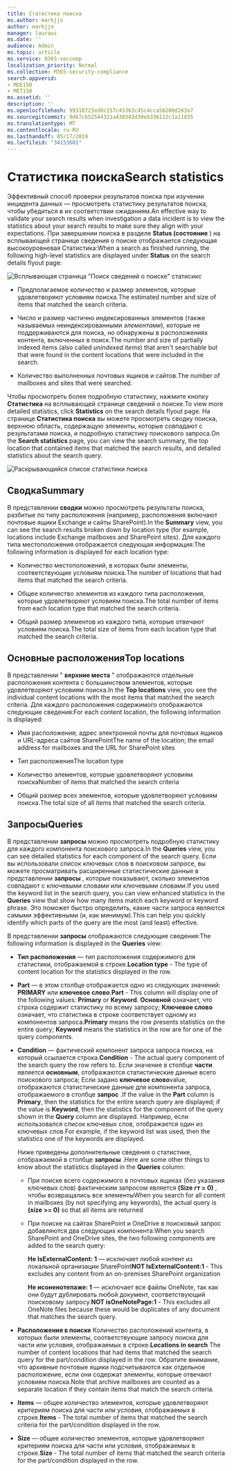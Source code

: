 ```yaml
---
title: Статистика поиска
ms.author: markjjo
author: markjjo
manager: laurawi
ms.date: ''
audience: Admin
ms.topic: article
ms.service: O365-seccomp
localization_priority: Normal
ms.collection: M365-security-compliance
search.appverid:
- MOE150
- MET150
ms.assetid: ''
description: ''
ms.openlocfilehash: 99310723ed0c157c45363c45c4cca56200d263a7
ms.sourcegitcommit: 9d67cb52544321a430343d39eb336112c1a11d35
ms.translationtype: MT
ms.contentlocale: ru-RU
ms.lasthandoff: 05/17/2019
ms.locfileid: "34153601"
---
```

# <a name="search-statistics"></a><span data-ttu-id="ab55d-102">Статистика поиска</span><span class="sxs-lookup"><span data-stu-id="ab55d-102">Search statistics</span></span>

<span data-ttu-id="ab55d-103">Эффективный способ проверки результатов поиска при изучении инцидента данных — просмотреть статистику результатов поиска, чтобы убедиться в их соответствии ожиданиям.</span><span class="sxs-lookup"><span data-stu-id="ab55d-103">An effective way to validate your search results when investigation a data incident is to view the statistics about your search results to make sure they align with your expectations.</span></span> <span data-ttu-id="ab55d-104">При завершении поиска в разделе **Status (состояние** ) на всплывающей странице сведения о поиске отображается следующая высокоуровневая Статистика:</span><span class="sxs-lookup"><span data-stu-id="ab55d-104">When a search as finished running, the following high-level statistics are displayed under **Status** on the search details flyout page:</span></span>

![Всплывающая страница "Поиск сведений о поиске" статисикс](../media/SearchDetailsFlyout.png)

- <span data-ttu-id="ab55d-106">Предполагаемое количество и размер элементов, которые удовлетворяют условиям поиска.</span><span class="sxs-lookup"><span data-stu-id="ab55d-106">The estimated number and size of items that matched the search criteria.</span></span>

- <span data-ttu-id="ab55d-107">Число и размер частично индексированных элементов (также называемых неиндексированными *элементами*), которые не поддерживаются для поиска, но обнаружены в расположениях контента, включенных в поиск.</span><span class="sxs-lookup"><span data-stu-id="ab55d-107">The number and size of partially indexed items (also called *unindexed items*) that aren't searchable but that were found in the content locations that were included in the search.</span></span>

- <span data-ttu-id="ab55d-108">Количество выполненных почтовых ящиков и сайтов.</span><span class="sxs-lookup"><span data-stu-id="ab55d-108">The number of mailboxes and sites that were searched.</span></span>

<span data-ttu-id="ab55d-109">Чтобы просмотреть более подробную статистику, нажмите кнопку **Статистика** на всплывающей странице сведений о поиске.</span><span class="sxs-lookup"><span data-stu-id="ab55d-109">To view more detailed statistics, click **Statistics** on the search details flyout page.</span></span> <span data-ttu-id="ab55d-110">На странице **Статистика поиска** вы можете просмотреть сводку поиска, верхнюю область, содержащую элементы, которые совпадают с результатами поиска, и подробную статистику поискового запроса.</span><span class="sxs-lookup"><span data-stu-id="ab55d-110">On the **Search statistics** page, you can view the search summary, the top location that contained items that matched the search results, and detailed statistics about the search query.</span></span>

![Раскрывающийся список статистики поиска](../media/SearchStatisticsDropDownList.png)

## <a name="summary"></a><span data-ttu-id="ab55d-112">Сводка</span><span class="sxs-lookup"><span data-stu-id="ab55d-112">Summary</span></span>

<span data-ttu-id="ab55d-113">В представлении **сводки** можно просмотреть результаты поиска, разбитые по типу расположения (например, расположения включают почтовые ящики Exchange и сайты SharePoint).</span><span class="sxs-lookup"><span data-stu-id="ab55d-113">In the **Summary** view, you can see the search results broken down by location type (for example, locations include Exchange mailboxes and SharePoint sites).</span></span> <span data-ttu-id="ab55d-114">Для каждого типа местоположения отображается следующая информация:</span><span class="sxs-lookup"><span data-stu-id="ab55d-114">The following information is displayed for each location type:</span></span>

- <span data-ttu-id="ab55d-115">Количество местоположений, в которых были элементы, соответствующие условиям поиска.</span><span class="sxs-lookup"><span data-stu-id="ab55d-115">The number of locations that had items that matched the search criteria.</span></span>

- <span data-ttu-id="ab55d-116">Общее количество элементов из каждого типа расположения, которые удовлетворяют условиям поиска.</span><span class="sxs-lookup"><span data-stu-id="ab55d-116">The total number of items from each location type that matched the search criteria.</span></span>

- <span data-ttu-id="ab55d-117">Общий размер элементов из каждого типа, которые отвечают условиям поиска.</span><span class="sxs-lookup"><span data-stu-id="ab55d-117">The total size of items from each location type that matched the search criteria.</span></span>

## <a name="top-locations"></a><span data-ttu-id="ab55d-118">Основные расположения</span><span class="sxs-lookup"><span data-stu-id="ab55d-118">Top locations</span></span>

<span data-ttu-id="ab55d-119">В представлении " **верхние места** " отображаются отдельные расположения контента с большинством элементов, которые удовлетворяют условиям поиска.</span><span class="sxs-lookup"><span data-stu-id="ab55d-119">In the **Top locations** view, you see the individual content locations with the most items that matched the search criteria.</span></span> <span data-ttu-id="ab55d-120">Для каждого расположения содержимого отображаются следующие сведения:</span><span class="sxs-lookup"><span data-stu-id="ab55d-120">For each content location, the following information is displayed:</span></span>

- <span data-ttu-id="ab55d-121">Имя расположения; адрес электронной почты для почтовых ящиков и URL-адреса сайтов SharePoint</span><span class="sxs-lookup"><span data-stu-id="ab55d-121">The name of the location; the email address for mailboxes and the URL for SharePoint sites</span></span>

- <span data-ttu-id="ab55d-122">Тип расположения</span><span class="sxs-lookup"><span data-stu-id="ab55d-122">The location type</span></span>

- <span data-ttu-id="ab55d-123">Количество элементов, которые удовлетворяют условиям поиска</span><span class="sxs-lookup"><span data-stu-id="ab55d-123">Number of items that matched the search criteria</span></span>

- <span data-ttu-id="ab55d-124">Общий размер всех элементов, которые удовлетворяют условиям поиска.</span><span class="sxs-lookup"><span data-stu-id="ab55d-124">The total size of all items that matched the search criteria.</span></span>

## <a name="queries"></a><span data-ttu-id="ab55d-125">Запросы</span><span class="sxs-lookup"><span data-stu-id="ab55d-125">Queries</span></span>

<span data-ttu-id="ab55d-126">В представлении **запросы** можно просмотреть подробную статистику для каждого компонента поискового запроса.</span><span class="sxs-lookup"><span data-stu-id="ab55d-126">In the **Queries** view, you can see detailed statistics for each component of the search query.</span></span> <span data-ttu-id="ab55d-127">Если вы использовали список ключевых слов в поисковом запросе, вы можете просматривать расширенные статистические данные в представлении **запросы** , которые показывают, сколько элементов совпадают с ключевыми словами или ключевыми словами.</span><span class="sxs-lookup"><span data-stu-id="ab55d-127">If you used the keyword list in the search query, you can view enhanced statistics in the **Queries** view  that show how many items match each keyword or keyword phrase.</span></span> <span data-ttu-id="ab55d-128">Это поможет быстро определить, какие части запроса являются самыми эффективными (и, как минимум).</span><span class="sxs-lookup"><span data-stu-id="ab55d-128">This can help you quickly identify which parts of the query are the most (and least) effective.</span></span> 

<span data-ttu-id="ab55d-129">В представлении **запросы** отображаются следующие сведения:</span><span class="sxs-lookup"><span data-stu-id="ab55d-129">The following information is displayed in the **Queries** view:</span></span>

 - <span data-ttu-id="ab55d-130">**Тип расположения** — тип расположения содержимого для статистики, отображаемой в строке.</span><span class="sxs-lookup"><span data-stu-id="ab55d-130">**Location type** - The type of content location for the statistics displayed in the row.</span></span>

- <span data-ttu-id="ab55d-131">**Part** — в этом столбце отображается одно из следующих значений: **PRIMARY** или **ключевое слово**.</span><span class="sxs-lookup"><span data-stu-id="ab55d-131">**Part** - This column will display one of the following values: **Primary** or **Keyword**.</span></span> <span data-ttu-id="ab55d-132">**Основной** означает, что строка содержит статистику по всему запросу; **Ключевое слово** означает, что статистика в строке соответствует одному из компонентов запроса.</span><span class="sxs-lookup"><span data-stu-id="ab55d-132">**Primary** means the row presents statistics on the entire query; **Keyword** means the statistics in the row are for one of the query components.</span></span>

- <span data-ttu-id="ab55d-133">**Condition** — фактический компонент запроса запроса поиска, на который ссылается строка.</span><span class="sxs-lookup"><span data-stu-id="ab55d-133">**Condition** - The actual query component of the search query the row refers to.</span></span> <span data-ttu-id="ab55d-134">Если значение в столбце **части** является **основным**, отображаются статистические данные всего поискового запроса; Если задано **ключевое слово**value, отображаются статистические данные для компонента запроса, отображаемого в столбце **запрос** .</span><span class="sxs-lookup"><span data-stu-id="ab55d-134">If the value in the **Part** column is **Primary**, then the statistics for the entire search query are displayed; if the value is **Keyword**, then the statistics for the component of the query shown in the **Query** column are displayed.</span></span> <span data-ttu-id="ab55d-135">Например, если использовался список ключевых слов, отображается один из ключевых слов.</span><span class="sxs-lookup"><span data-stu-id="ab55d-135">For example, if the keyword list was used, then the statistics one of the keywords are displayed.</span></span>

  <span data-ttu-id="ab55d-136">Ниже приведены дополнительные сведения о статистике, отображаемой в столбце **запросы** .</span><span class="sxs-lookup"><span data-stu-id="ab55d-136">Here are some other things to know about the statistics displayed in the **Queries** column:</span></span>
  
  - <span data-ttu-id="ab55d-137">При поиске всего содержимого в почтовых ящиках (без указания ключевых слов) фактическим запросом является **(Size _гт_ = 0)** , чтобы возвращались все элементы</span><span class="sxs-lookup"><span data-stu-id="ab55d-137">When you search for all content in mailboxes (by not specifying any keywords), the actual query is **(size >= 0)** so that all items are returned</span></span>
  
  - <span data-ttu-id="ab55d-138">При поиске на сайтах SharePoint и OneDrive в поисковый запрос добавляются два следующих компонента:</span><span class="sxs-lookup"><span data-stu-id="ab55d-138">When you search SharePoint and OneDrive sites, the two following components are added to the search query:</span></span>
    
    <span data-ttu-id="ab55d-139">**Не IsExternalContent: 1** — исключает любой контент из локальной организации SharePoint</span><span class="sxs-lookup"><span data-stu-id="ab55d-139">**NOT IsExternalContent:1** - This excludes any content from an on-premises SharePoint organization</span></span>
    
    <span data-ttu-id="ab55d-140">**Не исоненотепаже: 1** — исключает все файлы OneNote, так как они будут дублировать любой документ, соответствующий поисковому запросу.</span><span class="sxs-lookup"><span data-stu-id="ab55d-140">**NOT isOneNotePage:1** - This excludes all OneNote files because these would be duplicates of any document that matches the search query.</span></span>

- <span data-ttu-id="ab55d-141">**Расположения в поиске** Количество расположений контента, в которых были элементы, соответствующие запросу поиска для части или условия, отображаемых в строке.</span><span class="sxs-lookup"><span data-stu-id="ab55d-141">**Locations in search** The number of content locations that had items that matched the search query for the part/condition displayed in the row.</span></span> <span data-ttu-id="ab55d-142">Обратите внимание, что архивные почтовые ящики подсчитываются как отдельное расположение, если они содержат элементы, которые отвечают условиям поиска.</span><span class="sxs-lookup"><span data-stu-id="ab55d-142">Note that archive mailboxes are counted as a separate location if they contain items that match the search criteria.</span></span>

- <span data-ttu-id="ab55d-143">**Items** — общее количество элементов, которые удовлетворяют критериям поиска для части или условия, отображаемых в строке.</span><span class="sxs-lookup"><span data-stu-id="ab55d-143">**Items** - The total number of items that matched the search criteria for the part/condition displayed in the row.</span></span>

- <span data-ttu-id="ab55d-144">**Size** — общее количество элементов, которые удовлетворяют критериям поиска для части или условия, отображаемых в строке.</span><span class="sxs-lookup"><span data-stu-id="ab55d-144">**Size** - The total number of items that matched the search criteria for the part/condition displayed in the row.</span></span>